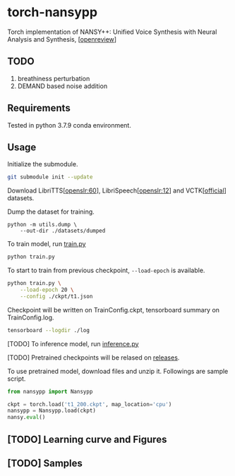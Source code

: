# torch-nansypp

Torch implementation of NANSY++: Unified Voice Synthesis with Neural Analysis and Synthesis, [[openreview](https://openreview.net/forum?id=elDEe8LYW7-)]

## TODO

1. breathiness perturbation
2. DEMAND based noise addition

## Requirements

Tested in python 3.7.9 conda environment.

## Usage

Initialize the submodule.

```bash
git submodule init --update
```

Download LibriTTS[[openslr:60](https://www.openslr.org/60/)], LibriSpeech[[openslr:12](https://www.openslr.org/12)] and VCTK[[official](https://datashare.ed.ac.uk/handle/10283/2651)] datasets.

Dump the dataset for training.

```
python -m utils.dump \
    --out-dir ./datasets/dumped
```

To train model, run [train.py](./train.py)

```bash
python train.py
```

To start to train from previous checkpoint, `--load-epoch` is available.

```bash
python train.py \
    --load-epoch 20 \
    --config ./ckpt/t1.json
```

Checkpoint will be written on TrainConfig.ckpt, tensorboard summary on TrainConfig.log.

```bash
tensorboard --logdir ./log
```

[TODO] To inference model, run [inference.py](./inference.py)


[TODO] Pretrained checkpoints will be relased on [releases](https://github.com/revsic/torch-nansypp/releases).

To use pretrained model, download files and unzip it. Followings are sample script.

```py
from nansypp import Nansypp

ckpt = torch.load('t1_200.ckpt', map_location='cpu')
nansypp = Nansypp.load(ckpt)
nansy.eval()
```

## [TODO] Learning curve and Figures

## [TODO] Samples
